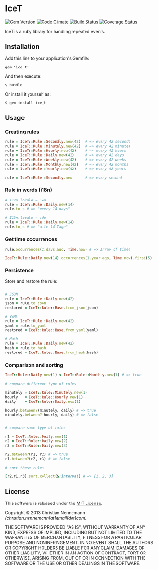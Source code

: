 # IceT

[![Gem Version](https://badge.fury.io/rb/ice_t.png)](http://badge.fury.io/rb/ice_t)
[![Code Climate](https://codeclimate.com/github/XORwell/ice_t.png)](https://codeclimate.com/github/XORwell/ice_t)
[![Build Status](https://travis-ci.org/XORwell/ice_t.png)](https://travis-ci.org/XORwell/ice_t)
[![Coverage Status](https://coveralls.io/repos/XORwell/ice_t/badge.png)](https://coveralls.io/r/XORwell/ice_t)

IceT is a ruby library for handling repeated events.

## Installation

Add this line to your application's Gemfile:

    gem 'ice_t'

And then execute:

    $ bundle

Or install it yourself as:

    $ gem install ice_t

## Usage

### Creating rules

```ruby
rule = IceT::Rule::Secondly.new(42)  # => every 42 seconds
rule = IceT::Rule::Minutely.new(42)  # => every 42 minutes
rule = IceT::Rule::Hourly.new(42)    # => every 42 hours
rule = IceT::Rule::Daily.new(42)     # => every 42 days
rule = IceT::Rule::Weekly.new(42)    # => every 42 weeks
rule = IceT::Rule::Monthly.new(42)   # => every 42 months
rule = IceT::Rule::Yearly.new(42)    # => every 42 years
```

```ruby
rule = IceT::Rule::Secondly.new      # => every second
```

### Rule in words (i18n)

```ruby
# I18n.locale = :en
rule = IceT::Rule::Daily.new(14)
rule.to_s # => "every 14 days"

# I18n.locale = :de
rule = IceT::Rule::Daily.new(14)
rule.to_s # => "alle 14 Tage"
```


### Get time occurrences

```ruby
rule.occurrences(2.days.ago, Time.now) # => Array of times

IceT::Rule::Daily.new(14).occurrences(1.year.ago, Time.now).first(5)

```

### Persistence

Store and restore the rule:

```ruby

# JSON
rule = IceT::Rule::Daily.new(42)
json = rule.to_json
restored = IceT::Rule::Base.from_json(json)

# YAML
rule = IceT::Rule::Daily.new(42)
yaml = rule.to_yaml
restored = IceT::Rule::Base.from_yaml(yaml)

# Hash
rule = IceT::Rule::Daily.new(42)
hash = rule.to_hash
restored = IceT::Rule::Base.from_hash(hash)

```


### Comparison and sorting
	
```ruby
IceT::Rule::Daily.new(1) < IceT::Rule::Monthly.new(1) # => true
```

```ruby
# compare different type of rules

minutely = IceT::Rule::Minutely.new(1)
hourly   = IceT::Rule::Hourly.new(1)
daily    = IceT::Rule::Daily.new(1)

hourly.between?(minutely, daily) # => true
minutely.between?(hourly, daily) # => false


# compare same type of rules

r1 = IceT::Rule::Daily.new(1)
r2 = IceT::Rule::Daily.new(2)
r3 = IceT::Rule::Daily.new(3)

r2.between?(r1, r2)	# => true
r1.between?(r2, r3)	# => false

# sort these rules

[r2,r1,r3].sort.collect(&:interval) # => [1, 2, 3]

```


## License
This software is released under the [MIT License](http://opensource.org/licenses/MIT).

Copyright © 2013 Christian Nennemann _(christian.nennemann[at]gmail[dot]com)_

THE SOFTWARE IS PROVIDED "AS IS", WITHOUT WARRANTY OF ANY KIND, EXPRESS OR
IMPLIED, INCLUDING BUT NOT LIMITED TO THE WARRANTIES OF MERCHANTABILITY,
FITNESS FOR A PARTICULAR PURPOSE AND NONINFRINGEMENT. IN NO EVENT SHALL THE
AUTHORS OR COPYRIGHT HOLDERS BE LIABLE FOR ANY CLAIM, DAMAGES OR OTHER
LIABILITY, WHETHER IN AN ACTION OF CONTRACT, TORT OR OTHERWISE, ARISING FROM,
OUT OF OR IN CONNECTION WITH THE SOFTWARE OR THE USE OR OTHER DEALINGS IN
THE SOFTWARE.
